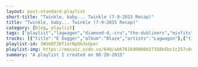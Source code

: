 ```yaml
---
layout: post-standard-playlist
short-title: "Twinkle, baby... Twinkle (7-9-2015 Recap)"
title: "Twinkle, baby... Twinkle (7-9-2015 Recap)"
category: [blog, playlist]
tags: ["playlist","lagwagon","diamond-d,-cru","the-dubliners","misfits","nico","matt-pond-pa","jeff-rosenstock","bibio","pudgee,-b.i.g.,-lord-tariq","the-dubliners","cymbals-eat-guitars","bibio","misfits","lagwagon","wildchild","frédéric-chopin,-nikita-magaloff","nico","cymbals-eat-guitars","misfits,-glenn-danzig","franz-ferdinand","matt-pond-pa","jeff-rosenstock","ac/dc","bon-iver","matt-pond-pa","lagwagon","ac/dc","bad-religion","jeff-rosenstock","franz-ferdinand","cymbals-eat-guitars","desaparecidos","matt-pond-pa","jeff-rosenstock","misfits","common","nico","matt-pond-pa","cymbals-eat-guitars","frédéric-chopin,-géza-anda","desaparecidos","franz-ferdinand","matt-pond-pa","lagwagon","the-dubliners","desaparecidos","al-madrigal"]
tracks: [{"title":"E Dagger","album":"Blaze","artists":"Lagwagon"},{"title":"The Hiatus (Remix) [feat. Cru]","album":"Action Like Charles Bronson: Best of Hardcore Hip Hop Vol. 2","artists":"Diamond D, Cru"},{"title":"Killieburn Brae","album":"The Dubliners","artists":"The Dubliners"},{"title":"Night Of The Living Dead","album":"Collection","artists":"Misfits"},{"title":"The Fairest Of The Seasons","album":"Chelsea Girl","artists":"Nico"},{"title":"Take Me With You","album":"The State of Gold","artists":"Matt Pond PA"},{"title":"The Internet Is Everywhere.","album":"I Look Like Shit","artists":"Jeff Rosenstock"},{"title":"Wulf","album":"Silver Wilkinson","artists":"Bibio"},{"title":"Think Big (feat. B.I.G. & Lord Tariq)","album":"Action Like Charles Bronson: Best of Hardcore Hip Hop Vol. 2","artists":"Pudgee, B.I.G., Lord Tariq"},{"title":"The Musical Priest / The Blackthorn Stick","album":"The Dubliners","artists":"The Dubliners"},{"title":"The Current","album":"Lenses Alien","artists":"Cymbals Eat Guitars"},{"title":"You Won't Remember...","album":"Silver Wilkinson","artists":"Bibio"},{"title":"Wolfs Blood","album":"Collection","artists":"Misfits"},{"title":"I Must Be Hateful","album":"Blaze","artists":"Lagwagon"},{"title":"Code Red","album":"Secondary Protocol","artists":"Wildchild"},{"title":"Twelve Etudes, Op. 10: No. 12 in C Minor, \"Revolutionary\": Allegro con fuoco","album":"Chopin Top 20","artists":"Frédéric Chopin, Nikita Magaloff"},{"title":"These Days","album":"Chelsea Girl","artists":"Nico"},{"title":"Another Tunguska","album":"Lenses Alien","artists":"Cymbals Eat Guitars"},{"title":"I Turned Into A Martian","album":"Collection","artists":"Misfits, Glenn Danzig"},{"title":"Bite Hard","album":"Tonight: Franz Ferdinand","artists":"Franz Ferdinand"},{"title":"Don't Look Down","album":"The State of Gold","artists":"Matt Pond PA"},{"title":"Twinkle","album":"I Look Like Shit","artists":"Jeff Rosenstock"},{"title":"Walk All Over You","album":"Highway to Hell","artists":"AC/DC"},{"title":"Beach Baby","album":"Blood Bank","artists":"Bon Iver"},{"title":"There Were Times","album":"The State of Gold","artists":"Matt Pond PA"},{"title":"Billy Club","album":"Blaze","artists":"Lagwagon"},{"title":"Shot Down in Flames","album":"Highway to Hell","artists":"AC/DC"},{"title":"21st Century (Digital Boy)","album":"Against The Grain","artists":"Bad Religion"},{"title":"Little Blue Pills","album":"I Look Like Shit","artists":"Jeff Rosenstock"},{"title":"No You Girls","album":"Tonight: Franz Ferdinand","artists":"Franz Ferdinand"},{"title":"Keep Me Waiting","album":"Lenses Alien","artists":"Cymbals Eat Guitars"},{"title":"Search the Searches","album":"Payola","artists":"Desaparecidos"},{"title":"Spaceland","album":"The State of Gold","artists":"Matt Pond PA"},{"title":"The Trash the Trash the Trash","album":"I Look Like Shit","artists":"Jeff Rosenstock"},{"title":"Hollywood Babylon","album":"Collection","artists":"Misfits"},{"title":"Tekzilla","album":"Action Like Charles Bronson: Best of Hardcore Hip Hop Vol. 2","artists":"Common"},{"title":"I'll Keep It With Mine","album":"Chelsea Girl","artists":"Nico"},{"title":"The State of Gold, Pt. 2","album":"The State of Gold","artists":"Matt Pond PA"},{"title":"Rifle Eyesight (Proper Name)","album":"Lenses Alien","artists":"Cymbals Eat Guitars"},{"title":"24 Préludes, Op.28 : 8. in F sharp minor","album":"Chopin Top 20","artists":"Frédéric Chopin, Géza Anda"},{"title":"The Left is Right","album":"Payola","artists":"Desaparecidos"},{"title":"Katherine Kiss Me","album":"Tonight: Franz Ferdinand","artists":"Franz Ferdinand"},{"title":"The Starting Line","album":"The State of Gold","artists":"Matt Pond PA"},{"title":"Falling Apart","album":"Blaze","artists":"Lagwagon"},{"title":"My Darling Asleep / Paddy In London / An T-Athair Jack Walsh","album":"The Dubliners","artists":"The Dubliners"},{"title":"City on the Hill","album":"Payola","artists":"Desaparecidos"},{"title":"Are You Lonely?","album":"Why Is The Rabbit Crying?","artists":"Al Madrigal"}]
playlist-id: 3WVm8T2Bf1xrNpOk3xGper
playlist-img: https://mosaic.scdn.co/640/ab67616d0000b27338b5bc1c257c04657e0ec960ab67616d0000b27343e951ecf0322233d3c616baab67616d0000b273d5446acf2c34078e85f58de2ab67616d0000b273f047419be7183fc1361df78d
summary: "A playlist I created on 08-20-2015"
---
```

